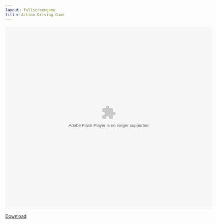 ```yaml
---
layout: fullscreengame
title: Action Driving Game
---
```


<object width="100" height="100">
    <embed src="action_driving_game.swf" flashvars="" base="" quality="high" allowscriptaccess="always" allowfullscreen="true" bgcolor="" wmode="window" width="650" height="575" type="application/x-shockwave-flash" pluginspage="http://www.macromedia.com/go/getflashplayer">
</object>

<br>

<a href="action_driving_game.swf" download class="btn btn-secondary">Download</a>